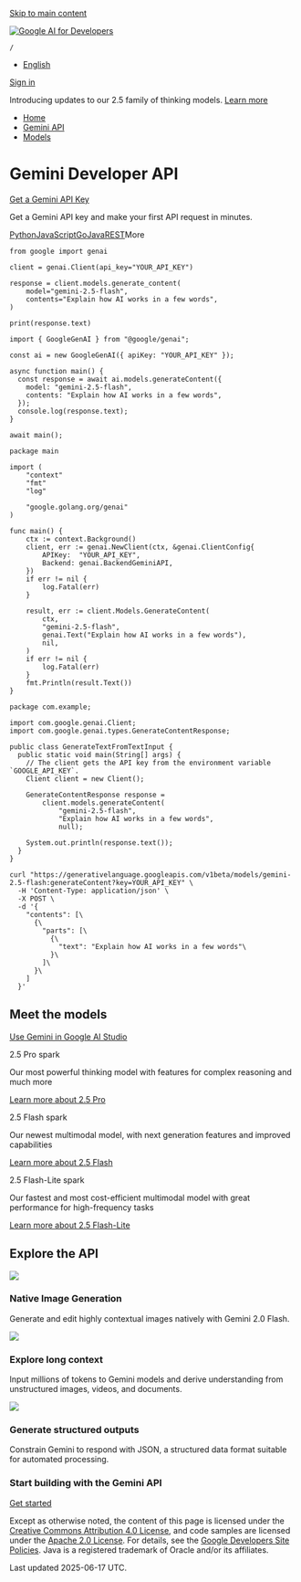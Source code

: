 [Skip to main content](https://ai.google.dev/gemini-api/docs#main-content)

[![Google AI for Developers](https://www.gstatic.com/devrel-devsite/prod/va55008f56463f12ba1a0c4ec3fdc81dac4d4d331f95ef7b209d2570e7d9e879b/googledevai/images/lockup-new.svg)](https://ai.google.dev/)

`/`

- [English](https://ai.google.dev/gemini-api/docs)


[Sign in](https://ai.google.dev/_d/signin?continue=https%3A%2F%2Fai.google.dev%2Fgemini-api%2Fdocs&prompt=select_account)

Introducing updates to our 2.5 family of thinking models. [Learn more](https://ai.google.dev/gemini-api/docs/models)

- [Home](https://ai.google.dev/)
- [Gemini API](https://ai.google.dev/gemini-api)
- [Models](https://ai.google.dev/gemini-api/docs)

# Gemini Developer API

[Get a Gemini API Key](https://aistudio.google.com/apikey)

Get a Gemini API key and make your first API request in minutes.

[Python](https://ai.google.dev/gemini-api/docs#python)[JavaScript](https://ai.google.dev/gemini-api/docs#javascript)[Go](https://ai.google.dev/gemini-api/docs#go)[Java](https://ai.google.dev/gemini-api/docs#java)[REST](https://ai.google.dev/gemini-api/docs#rest)More

```
from google import genai

client = genai.Client(api_key="YOUR_API_KEY")

response = client.models.generate_content(
    model="gemini-2.5-flash",
    contents="Explain how AI works in a few words",
)

print(response.text)

```

```
import { GoogleGenAI } from "@google/genai";

const ai = new GoogleGenAI({ apiKey: "YOUR_API_KEY" });

async function main() {
  const response = await ai.models.generateContent({
    model: "gemini-2.5-flash",
    contents: "Explain how AI works in a few words",
  });
  console.log(response.text);
}

await main();

```

```
package main

import (
    "context"
    "fmt"
    "log"

    "google.golang.org/genai"
)

func main() {
    ctx := context.Background()
    client, err := genai.NewClient(ctx, &genai.ClientConfig{
        APIKey:  "YOUR_API_KEY",
        Backend: genai.BackendGeminiAPI,
    })
    if err != nil {
        log.Fatal(err)
    }

    result, err := client.Models.GenerateContent(
        ctx,
        "gemini-2.5-flash",
        genai.Text("Explain how AI works in a few words"),
        nil,
    )
    if err != nil {
        log.Fatal(err)
    }
    fmt.Println(result.Text())
}

```

```
package com.example;

import com.google.genai.Client;
import com.google.genai.types.GenerateContentResponse;

public class GenerateTextFromTextInput {
  public static void main(String[] args) {
    // The client gets the API key from the environment variable `GOOGLE_API_KEY`.
    Client client = new Client();

    GenerateContentResponse response =
        client.models.generateContent(
            "gemini-2.5-flash",
            "Explain how AI works in a few words",
            null);

    System.out.println(response.text());
  }
}

```

```
curl "https://generativelanguage.googleapis.com/v1beta/models/gemini-2.5-flash:generateContent?key=YOUR_API_KEY" \
  -H 'Content-Type: application/json' \
  -X POST \
  -d '{
    "contents": [\
      {\
        "parts": [\
          {\
            "text": "Explain how AI works in a few words"\
          }\
        ]\
      }\
    ]
  }'

```

## Meet the models

[Use Gemini in Google AI Studio](https://aistudio.google.com/)

2.5 Pro
spark

Our most powerful thinking model with features for complex reasoning and much more


[Learn more about 2.5 Pro](https://ai.google.dev/gemini-api/docs/models#gemini-2.5-pro)

2.5 Flash
spark

Our newest multimodal model, with next generation features and improved
capabilities


[Learn more about 2.5 Flash](https://ai.google.dev/gemini-api/docs/models/gemini#gemini-2.5-flash)

2.5 Flash-Lite
spark

Our fastest and most cost-efficient multimodal model with great performance
for high-frequency tasks


[Learn more about 2.5 Flash-Lite](https://ai.google.dev/gemini-api/docs/models/gemini#gemini-2.5-flash-lite)

## Explore the API

![](https://ai.google.dev/static/site-assets/images/image-generation-index.png)

### Native Image Generation

Generate and edit highly contextual images natively with Gemini 2.0 Flash.

![](https://ai.google.dev/static/site-assets/images/long-context-overview.png)

### Explore long context

Input millions of tokens to Gemini models and derive understanding from unstructured images, videos, and documents.

![](https://ai.google.dev/static/site-assets/images/structured-outputs-index.png)

### Generate structured outputs

Constrain Gemini to respond with JSON, a structured data format suitable for automated processing.

### Start building with the Gemini API

[Get started](https://ai.google.dev/gemini-api/docs/quickstart)

Except as otherwise noted, the content of this page is licensed under the [Creative Commons Attribution 4.0 License](https://creativecommons.org/licenses/by/4.0/), and code samples are licensed under the [Apache 2.0 License](https://www.apache.org/licenses/LICENSE-2.0). For details, see the [Google Developers Site Policies](https://developers.google.com/site-policies). Java is a registered trademark of Oracle and/or its affiliates.

Last updated 2025-06-17 UTC.